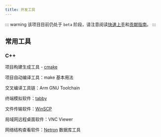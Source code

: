 ```yaml
---
title: 开发工具
---
```


::: warning
该项目目前仍处于 `beta` 阶段，请注意阅读[快速上手](./getting-started.md)和[贡献指南](./contributing.md)。
:::

<AutoCatalog base='/devtools' />

## 常用工具
### C++ 
项目构建生成工具 - [cmake](https://cmake.org/download/)

项目自动编译工具：make 基本用法

交叉编译工具链：Arm GNU Toolchain

终端模拟软件：[tabby](https://tabby.sh/)

文件传输软件：[WinSCP](https://winscp.net/eng/download.php)

局域网远程桌面软件：VNC Viewer

网络结构查看软件：[Netron](https://netron.app/)
数据库工具